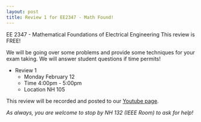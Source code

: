 ```yaml
---
layout: post
title: Review 1 for EE2347 - Math Found!
---
```

EE 2347 - Mathematical Foundations of Electrical Engineering
This review is FREE! 

We will be going over some problems and provide some techniques for your exam taking. We will answer student questions if time permits!

- Review 1
  - Monday February 12 
  - Time 4:00pm - 5:00pm 
  - Location NH 105

This review will be recorded and posted to our [Youtube page](https://www.youtube.com/channel/UCV0OmOABl9S8e4QHvtNHLow).

*As always, you are welcome to stop by NH 132 (IEEE Room) to ask for help!*
